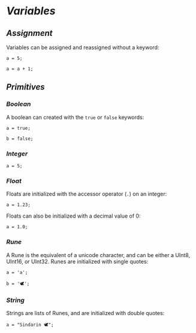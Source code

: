 # _Variables_

## _Assignment_

Variables can be assigned and reassigned without a keyword:

```
a = 5;

a = a + 1;
```

## _Primitives_

### _Boolean_

A boolean can created with the `true` or `false` keywords:

```
a = true;

b = false;
```

### _Integer_

```
a = 5;
```

### _Float_

Floats are initialized with the accessor operator (`.`) on an integer:

```
a = 1.23;
```

Floats can also be initialized with a decimal value of 0:

```
a = 1.0;
```


### _Rune_

A Rune is the equivalent of a unicode character, and can be either a UInt8, UInt16, or UInt32. Runes are initialized with single quotes:

```
a = 'a';

b = '🕊';
```

### _String_

Strings are lists of Runes, and are initialized with double quotes:
```
a = "Sindarin 🕊";
```
